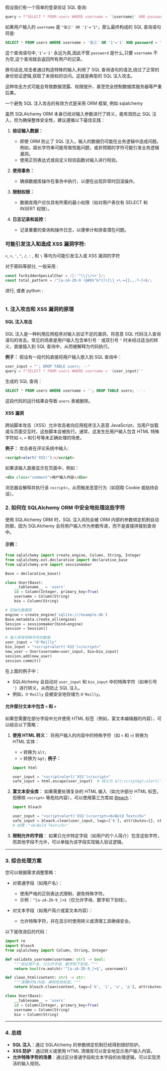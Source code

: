 假设我们有一个简单的登录验证 SQL 查询: 
```python
query = f"SELECT * FROM users WHERE username = '{username}' AND password = '{password}'"
```

如果用户输入的 `username` 是 `"张三' OR '1'='1"`，那么最终构成的 SQL 查询语句将是:

```sql
SELECT * FROM users WHERE username = '张三' OR '1'='1' AND password = '{password}'
```

这个查询语句中,`'1'='1'` 永远为真,因此不管 `password` 是什么,只要 `username` 不为空,这个查询就会返回所有用户的记录。

换句话说,攻击者通过构造特殊的输入,利用了 SQL 查询语句的语法,绕过了正常的身份验证逻辑,获取了未授权的访问。这就是典型的 SQL 注入攻击。

这种攻击方式可能会导致数据泄露、权限提升、甚至完全控制数据库服务器等严重后果。


一个避免 SQL 注入攻击的有效方式是采用 ORM 框架, 例如 sqlalchemy  

虽然 SQLAlchemy ORM 本身已经对输入参数进行了转义，能有效防止 SQL 注入，但为确保整体安全性，建议遵循以下最佳实践：

1. **验证输入数据：**
   - 即使 ORM 防止了 SQL 注入，输入的数据仍可能在业务逻辑中造成问题。例如，超长字符串可能导致性能问题，或非预期的字符可能引发业务逻辑漏洞。
   - 使用正则表达式或自定义校验函数对输入进行校验。

2. **使用事务：**
   - 确保数据库操作在事务中执行，以便在出现异常时回滚操作。

3. **限制权限：**
   - 数据库用户应仅具有所需的最小权限（如对用户表仅有 SELECT 和 INSERT 权限）。

4. **日志记录和监控：**
   - 记录重要的查询和操作日志，以便审计和排查潜在问题。


### 可能引发注入和造成 XSS 漏洞字符:
`<`, `>`, `'`, `"`, `/`, `:` , 和 `\` 等均为可能引发注入或 XSS 漏洞的字符 

对于密码等部分, 一般采用 : 
```ts
const forbiddenSpecialChar = /[:'"\\|\/<>`]/;
const total_pattern = /^[a-zA-Z0-9 !@#$%^&*()\[\]_+\-={};,.?~]+$/;
```
进行, 或者 python : 

```

```


### 1. **注入攻击和 XSS 漏洞的原理**

#### **SQL 注入攻击**

SQL 注入是一种利用应用程序对输入验证不足的漏洞，将恶意 SQL 代码注入查询语句的攻击。常见的场景是用户输入包含单引号 `'` 或双引号 `"` 时未经过适当的转义，直接插入到 SQL 查询中，从而被解释为代码执行。

**例子：** 假设有一段代码直接将用户输入嵌入到 SQL 查询中：

```python
user_input = "'; DROP TABLE users; --"
query = f"SELECT * FROM users WHERE username = '{user_input}'"
```

生成的 SQL 查询：

```sql
SELECT * FROM users WHERE username = ''; DROP TABLE users; --';
```

这段代码的运行结果会导致 `users` 表被删除。

#### **XSS 漏洞**

跨站脚本攻击（XSS）允许攻击者向应用程序注入恶意 JavaScript，当用户加载或与页面交互时，这些脚本会被执行。通常，这发生在用户输入包含 HTML 特殊字符如 `<`, `>` 和引号等未正确处理的场景。

**例子：** 攻击者在评论系统中输入:  
```html
<script>alert('XSS!');</script>
```

如果该输入直接显示在页面中，例如：

```html
<div class="comment">用户输入内容</div>
```

浏览器会解释并执行该 `<script>`，从而触发恶意行为（如窃取 Cookie 或劫持会话）。

### 2. **如何在 SQLAlchemy ORM 中安全地处理这些字符**

使用 SQLAlchemy ORM 时，SQL 注入风险会被 ORM 内部的参数绑定机制自动防御，因为 SQLAlchemy 会将用户输入作为参数传递，而不是直接拼接到查询中。

#### **示例：**

```python
from sqlalchemy import create_engine, Column, String, Integer
from sqlalchemy.ext.declarative import declarative_base
from sqlalchemy.orm import sessionmaker

Base = declarative_base()

class User(Base):
    __tablename__ = 'users'
    id = Column(Integer, primary_key=True)
    username = Column(String)
    bio = Column(String)

# 初始化数据库
engine = create_engine('sqlite:///example.db')
Base.metadata.create_all(engine)
Session = sessionmaker(bind=engine)
session = Session()

# 插入带有特殊字符的数据
user_input = "O'Reilly"
bio_input = "<script>alert('XSS')</script>"
new_user = User(username=user_input, bio=bio_input)
session.add(new_user)
session.commit()
```

在上面的例子中：

- SQLAlchemy 会自动对 `user_input` 和 `bio_input` 中的特殊字符（如单引号 `'`）进行转义，从而防止 SQL 注入。
- 例如，`O'Reilly` 会被安全地存储为 `O'Reilly`。

#### **允许部分文本中包含 `<` 和 `>`**

如果您需要在部分字段中允许使用 HTML 标签（例如，富文本编辑器的内容），可以结合以下策略：

1. **使用 HTML 转义**： 将用户输入的内容中的特殊字符（如 `<` 和 `>`) 转换为 HTML 实体：
    
    - `<` 转换为 `&lt;`
    - `>` 转换为 `&gt;`
    **例子：**

    ```python
    import html
    
    user_input = "<script>alert('XSS')</script>"
    safe_input = html.escape(user_input)  # 转义为 &lt;script&gt;alert('XSS')&lt;/script&gt;
    ```

2. **富文本安全库**： 如果需要处理复杂的 HTML 输入（如允许部分 HTML 标签，但移除 `<script>` 等危险内容），可以使用第三方库如 [Bleach](https://bleach.readthedocs.io/)：

    ```python
    import bleach
    
    user_input = "<script>alert('XSS')</script><b>Bold Text</b>"
    safe_input = bleach.clean(user_input, tags=['b'], attributes={}, styles=[])
    # 结果："<b>Bold Text</b>"
    ```
    
3. **限制允许的字段**： 如果只允许特定字段（如用户的个人简介）包含这些字符，而其他字段不允许，可以单独为该字段实现输入验证逻辑。
    

---

### 3. **综合处理方案**

您可以根据需求调整策略：

- 对普通字段（如用户名）：
    
    - 使用严格的正则表达式限制，避免特殊字符。
    - 示例：`^[a-zA-Z0-9_]+$`（仅允许字母、数字和下划线）。
- 对文本字段（如用户简介或富文本内容）：
    
    - 允许特殊字符，并在显示时使用转义或清理工具确保安全。

以下是改进后的代码：

```python
import re
import bleach
from sqlalchemy import Column, String, Integer

def validate_username(username: str) -> bool:
    """验证用户名，只允许字母、数字和下划线。"""
    return bool(re.match(r'^[a-zA-Z0-9_]+$', username))

def clean_html(content: str) -> str:
    """清理HTML内容，移除危险标签。"""
    return bleach.clean(content, tags=['b', 'i', 'u', 'p'], attributes={}, styles=[])

class User(Base):
    __tablename__ = 'users'
    id = Column(Integer, primary_key=True)
    username = Column(String)
    bio = Column(String)
```

---

### 4. **总结**

- **SQL 注入**：通过 SQLAlchemy 的参数绑定机制已经得到很好防护。
- **XSS 防护**：通过转义或使用 HTML 清理库可以安全地显示用户输入内容。
- **允许特殊字符的场景**：通过区分普通字段和文本字段的处理逻辑，可以实现灵活的输入规则。